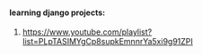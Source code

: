 #### learning django projects:
1. https://www.youtube.com/playlist?list=PLpTASIMYgCp8supkEmnnrYa5xi9g91ZPI 

